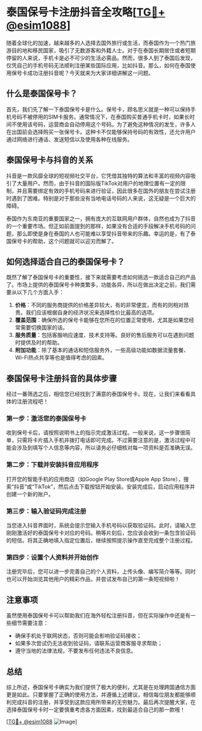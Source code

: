 # 泰国保号卡注册抖音全攻略[[TG💪+ @esim1088](https://t.me/s/esim1088)]

随着全球化的加速，越来越多的人选择去国外旅行或生活，而泰国作为一个热门旅游目的地和移民国家，吸引了无数游客和外籍人士。对于在泰国长期居住或者短期停留的人来说，手机卡是必不可少的生活必需品。然而，很多人到了泰国后发现，仅凭自己的手机号码无法顺利注册某些国际应用，比如抖音。那么，如何在泰国使用保号卡成功注册抖音呢？今天就来为大家详细讲解这一问题。

## 什么是泰国保号卡？

首先，我们先了解一下泰国保号卡是什么。保号卡，顾名思义就是一种可以保持手机号码不被停用的SIM卡服务。通常情况下，在泰国购买普通手机卡时，如果长时间不使用该号码，运营商会自动停用这个号码。为了避免这种情况的发生，许多人在出国前会选择购买一张保号卡。这种卡不仅能够保持号码的有效性，还允许用户通过网络进行通话、发送短信以及使用各种在线服务。

## 泰国保号卡与抖音的关系

抖音是一款风靡全球的短视频社交平台，它凭借其独特的算法和丰富的视频内容吸引了大量用户。然而，由于抖音的国际版TikTok对用户的地理位置有一定的限制，并且需要绑定有效的手机号码来进行验证，因此很多在国外的朋友在尝试注册时遇到了困难。特别是对于那些没有当地电话号码的人来说，这无疑是一个巨大的障碍。

泰国作为东南亚的重要国家之一，拥有庞大的互联网用户群体，自然也成为了抖音的一个重要市场。但正如前面提到的那样，如果没有合适的手段解决手机号码的问题，那么即使是身在泰国的人也可能难以享受抖音带来的乐趣。幸运的是，有了泰国保号卡的帮助，这个问题就可以迎刃而解了。

## 如何选择适合自己的泰国保号卡？

既然了解了泰国保号卡的重要性，接下来就需要考虑如何挑选一款适合自己的产品了。市场上提供的泰国保号卡种类繁多，功能各异，所以在做出决定之前，我们需要从以下几个方面入手：

1. **价格**：不同的服务商提供的价格差异较大，有的非常便宜，而有的则相对昂贵。我们应该根据自身的经济状况来选择性价比最高的选项。
2. **覆盖范围**：确保所选的保号卡能够在您所在的位置正常使用，尤其是如果您经常需要切换国家的话。
3. **服务质量**：包括客服响应速度、技术支持等。良好的售后服务可以在遇到问题时提供及时的帮助。
4. **附加功能**：除了基本的通话和短信服务外，一些高级功能如数据流量套餐、Wi-Fi热点共享等也是值得考虑的因素。

## 泰国保号卡注册抖音的具体步骤

经过一番筛选之后，相信您已经找到了满意的泰国保号卡。现在，让我们来看看具体的注册流程吧！

### 第一步：激活您的泰国保号卡

收到保号卡后，请按照说明书上的指示完成激活过程。一般来说，这一步骤很简单，只需将卡片插入手机并拨打电话即可完成。不过需要注意的是，激活过程中可能会涉及到填写个人信息等内容，所以请务必仔细核对每一项资料是否准确无误。

### 第二步：下载并安装抖音应用程序

打开您的智能手机的应用商店（如Google Play Store或Apple App Store），搜索“抖音”或“TikTok”，然后点击下载按钮开始安装。安装完成后，启动应用程序并创建一个新的账户。

### 第三步：输入验证码完成注册

当您进入抖音界面时，系统会提示您输入手机号码以获取验证码。此时，请输入您刚刚激活好的泰国保号卡对应的号码。稍等片刻后，您应该会收到一条包含验证码的短信。将其正确地填入指定位置后，继续按照提示操作直至完成整个注册过程。

### 第四步：设置个人资料并开始创作

注册完毕后，您可以进一步完善自己的个人资料，上传头像、编写简介等等。同时也可以开始浏览其他用户的精彩作品，并尝试发布自己的第一条短视频啦！

## 注意事项

虽然使用泰国保号卡可以帮助我们在海外轻松注册抖音，但在实际操作中还是有一些细节需要注意：

- 确保手机处于联网状态，否则可能会影响验证码接收；
- 如果多次尝试仍无法收到验证码，请联系运营商客服寻求帮助；
- 遵守当地的法律法规，不要发布任何违法不良信息。

## 总结

综上所述，泰国保号卡确实为我们提供了极大的便利，尤其是在处理跨国通信方面更是如此。只要掌握了正确的使用方法，并遵循上述建议，相信每位朋友都能够顺利完成抖音的注册，并享受到这款应用所带来的无穷魅力。最后再次提醒大家，在选择泰国保号卡时一定要慎重考虑各方面因素，找到最适合自己的那一款哦！

[[TG💪+ @esim1088](https://t.me/s/esim1088) ![Image](https://i.postimg.cc/4NQfJmqS/Snipaste-2025-05-13-00-14-12.png)]